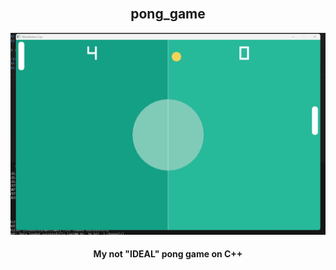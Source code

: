 <br/>
<h2 align="center">pong_game</h2>

<p align="center">
	<img src="docs/gameplay.gif" />
</p>
<h4 align="center">My not "IDEAL" pong game on C++</h4>
<br/>

